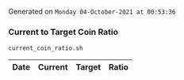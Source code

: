 Generated on `Monday 04-October-2021 at 00:53:36`

### Current to Target Coin Ratio
`current_coin_ratio.sh`

Date|Current|Target|Ratio
---|---|---|---

